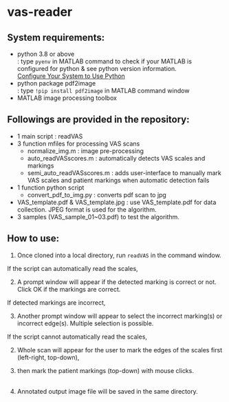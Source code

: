 # vas-reader

## System requirements:
- python 3.8 or above <br/>
  : type `pyenv` in MATLAB command to check if your MATLAB is configured for python & see python version information.<br/>
  [Configure Your System to Use Python](https://www.mathworks.com/help/matlab/matlab_external/install-supported-python-implementation.html)
- python package pdf2image <br/>
  : type `!pip install pdf2image` in MATLAB command window
- MATLAB image processing toolbox

## Followings are provided in the repository:
- 1 main script : readVAS
- 3 function mfiles for processing VAS scans
    - normalize_img.m : image pre-processing
    - auto_readVASscores.m : automatically detects VAS scales and markings
    - semi_auto_readVASscores.m : adds user-interface to manually mark VAS scales and patient markings when automatic detection fails
- 1 function python script
    - convert_pdf_to_img.py : converts pdf scan to jpg
- VAS_template.pdf & VAS_template.jpg : use VAS_template.pdf for data collection. JPEG format is used for the algorithm.
- 3 samples (VAS_sample_01~03.pdf) to test the algorithm.

## How to use:
1. Once cloned into a local directory, run `readVAS` in the command window.<br/>

If the script can automatically read the scales,

2. A prompt window will appear if the detected marking is correct or not. Click OK if the markings are correct.<br/>

If detected markings are incorrect,<br/>

3. Another prompt window will appear to select the incorrect marking(s) or incorrect edge(s). Multiple selection is possible.<br/>

If the script cannot automatically read the scales,<br/>

2. Whole scan will appear for the user to mark the edges of the scales first (left-right, top-down),
3. then mark the patient markings (top-down) with mouse clicks. <br/><br/>

4. Annotated output image file will be saved in the same directory.
